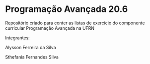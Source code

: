 # Programação Avançada 20.6
 Repositório criado para conter as listas de exercício do componente curricular Programação Avançada na UFRN

 Integrantes:
 
 Alysson Ferreira da Silva
 
 Sthefania Fernandes Silva
